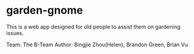 # garden-gnome

This is a web app designed for old people to assist them on gardening issues.

Team: The B-Team
Author: Bingjie Zhou(Helen), Brandon Green, Brian Vu
